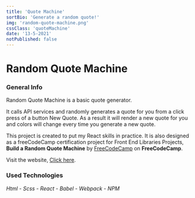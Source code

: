 ```yaml
---
title: 'Quote Machine'
sortBio: 'Generate a random quote!'
img: 'random-quote-machine.png'
cssClass: 'quoteMachine'
date: '13-5-2021'
notPublished: false
---
```


# Random Quote Machine

### General Info

Random Quote Machine is a basic quote generator.

It calls API services and randomly generates a quote for you from a click press of a button New Quote. As a result it will render a new quote for you and colors will change every time you generate a new quote.

This project is created to put my React skills in practice. It is also designed as a freeCodeCamp certification project for Front End Libraries Projects, **Build a Random Quote Machine** by [FreeCodeCamp](https://www.freecodecamp.org/learn/front-end-libraries/#front-end-libraries-projects) on **FreeCodeCamp**.

Visit the website, [Click here](https://random-quote-machine.vercel.app/).

### Used Technologies

_Html - Scss - React - Babel - Webpack - NPM_
